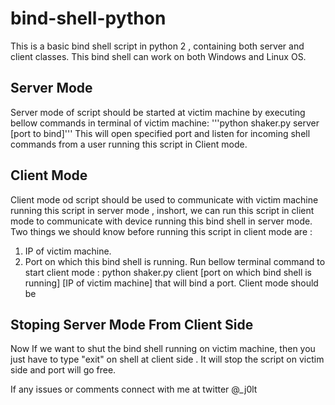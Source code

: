 # bind-shell-python
This is a basic bind shell script in python 2 , containing both server and client classes. This bind shell can work on both Windows and Linux OS.

## Server Mode

Server mode of script should be started at victim machine by executing bellow commands in terminal of victim machine:
  '''python shaker.py server [port to bind]'''
This will open specified port and listen for incoming shell commands from a user running this script in Client mode.

## Client Mode

Client mode od script should be used to communicate with victim machine running this script in server mode , inshort, we can run this script in client mode to communicate with device running this bind shell in server mode.
Two things we should know before running this script in client mode are :
1. IP of victim machine.
2. Port on which this bind shell is running.
Run bellow terminal command to start client mode :
  python shaker.py client [port on which bind shell is running] [IP of victim machine]
that will bind a port. Client mode should be 

## Stoping Server Mode From Client Side

Now If we want to shut the bind shell running on victim machine, then you just have to type "exit" on shell at client side . It will stop the script on victim side and port will go free.

If any issues or comments connect with me at twitter @_j0lt 
